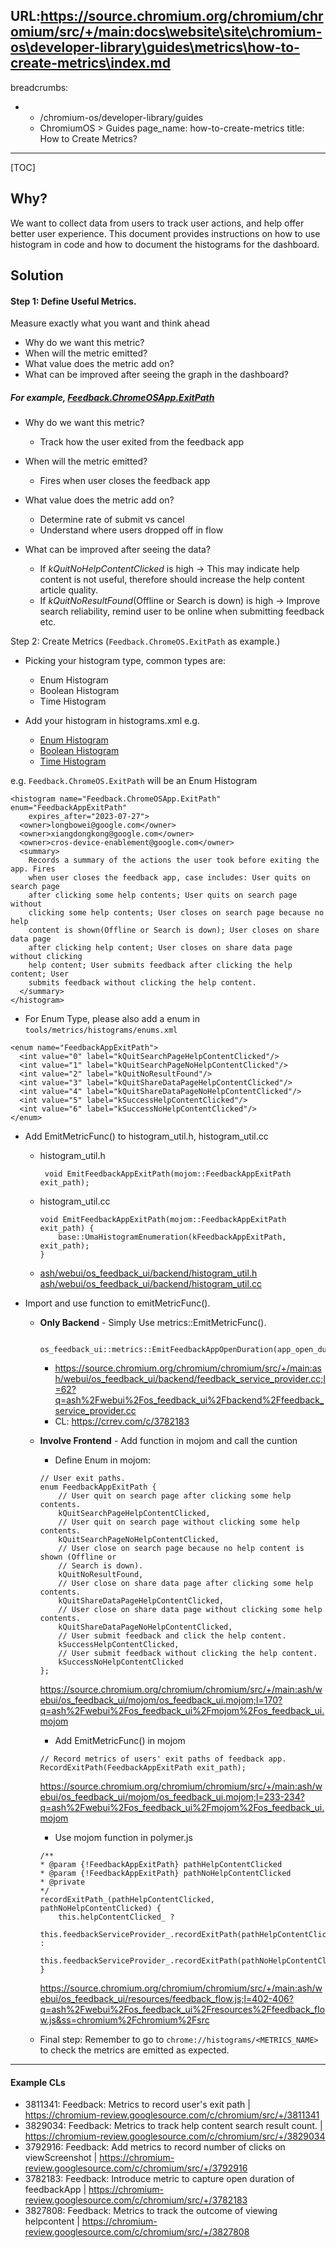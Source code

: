 URL:https://source.chromium.org/chromium/chromium/src/+/main:docs\website\site\chromium-os\developer-library\guides\metrics\how-to-create-metrics\index.md
---
breadcrumbs:
- - /chromium-os/developer-library/guides
  - ChromiumOS > Guides
page_name: how-to-create-metrics
title: How to Create Metrics?
---

[TOC]

## Why?

We want to collect data from users to track user actions, and help offer better
user experience. This document provides instructions on how to use histogram in
code and how to document the histograms for the dashboard.

## Solution

#### Step 1: Define Useful Metrics.

Measure exactly what you want and think ahead

*   Why do we want this metric?
*   When will the metric emitted?
*   What value does the metric add on?
*   What can be improved after seeing the graph in the dashboard?

##### For example, [Feedback.ChromeOSApp.ExitPath](https://crsrc.org/c/tools/metrics/histograms/metadata/others/histograms.xml;l=5756?q=Feedback.ChromeOSApp.exitpath)

*   Why do we want this metric?

    *   Track how the user exited from the feedback app

*   When will the metric emitted?

    *   Fires when user closes the feedback app

*   What value does the metric add on?

    *   Determine rate of submit vs cancel
    *   Understand where users dropped off in flow

*   What can be improved after seeing the data?

    *   If *kQuitNoHelpContentClicked* is high -> This may indicate help content
        is not useful, therefore should increase the help content article
        quality.
    *   If *kQuitNoResultFound*(Offline or Search is down) is high -> Improve
        search reliability, remind user to be online when submitting feedback
        etc.

Step 2: Create Metrics (`Feedback.ChromeOS.ExitPath` as example.)

*   Picking your histogram type, common types are:

    *   Enum Histogram
    *   Boolean Histogram
    *   Time Histogram

*   Add your histogram in histograms.xml e.g.

    *   [Enum Histogram](https://source.chromium.org/chromium/chromium/src/+/main:tools/metrics/histograms/metadata/others/histograms.xml;l=5756?q=Feedback.ChromeOSApp.exitpath)
    *   [Boolean Histogram](https://source.chromium.org/chromium/chromium/src/+/main:tools/metrics/histograms/metadata/others/histograms.xml;l=5756?q=Feedback.ChromeOSApp.exitpath)
    *   [Time Histogram](https://source.chromium.org/chromium/chromium/src/+/main:tools/metrics/histograms/metadata/others/histograms.xml;l=5874?q=Feedback.ChromeOSApp.exitpath)

e.g. `Feedback.ChromeOS.ExitPath` will be an Enum Histogram

```
<histogram name="Feedback.ChromeOSApp.ExitPath" enum="FeedbackAppExitPath"
    expires_after="2023-07-27">
  <owner>longbowei@google.com</owner>
  <owner>xiangdongkong@google.com</owner>
  <owner>cros-device-enablement@google.com</owner>
  <summary>
    Records a summary of the actions the user took before exiting the app. Fires
    when user closes the feedback app, case includes: User quits on search page
    after clicking some help contents; User quits on search page without
    clicking some help contents; User closes on search page because no help
    content is shown(Offline or Search is down); User closes on share data page
    after clicking help content; User closes on share data page without clicking
    help content; User submits feedback after clicking the help content; User
    submits feedback without clicking the help content.
  </summary>
</histogram>
```

*   For Enum Type, please also add a enum in
    `tools/metrics/histograms/enums.xml`

```
<enum name="FeedbackAppExitPath">
  <int value="0" label="kQuitSearchPageHelpContentClicked"/>
  <int value="1" label="kQuitSearchPageNoHelpContentClicked"/>
  <int value="2" label="kQuitNoResultFound"/>
  <int value="3" label="kQuitShareDataPageHelpContentClicked"/>
  <int value="4" label="kQuitShareDataPageNoHelpContentClicked"/>
  <int value="5" label="kSuccessHelpContentClicked"/>
  <int value="6" label="kSuccessNoHelpContentClicked"/>
</enum>
```

*   Add EmitMetricFunc() to histogram_util.h, histogram_util.cc

    *   histogram_util.h

        ```
         void EmitFeedbackAppExitPath(mojom::FeedbackAppExitPath exit_path);
        ```

    *   histogram_util.cc

        ```
        void EmitFeedbackAppExitPath(mojom::FeedbackAppExitPath exit_path) {
            base::UmaHistogramEnumeration(kFeedbackAppExitPath, exit_path);
        }
        ```

    *   [ash/webui/os_feedback_ui/backend/histogram_util.h](https://crsrc.org/c/ash/webui/os_feedback_ui/backend/histogram_util.h)
        [ash/webui/os_feedback_ui/backend/histogram_util.cc](https://crsrc.org/c/ash/webui/os_feedback_ui/backend/histogram_util.cc)

*   Import and use function to emitMetricFunc().

    *   **Only Backend** - Simply Use metrics::EmitMetricFunc().

        ```
         os_feedback_ui::metrics::EmitFeedbackAppOpenDuration(app_open_duration);
        ```

        *   <https://source.chromium.org/chromium/chromium/src/+/main:ash/webui/os_feedback_ui/backend/feedback_service_provider.cc;l=62?q=ash%2Fwebui%2Fos_feedback_ui%2Fbackend%2Ffeedback_service_provider.cc>
        *   CL: <https://crrev.com/c/3782183>

    *   **Involve Frontend** - Add function in mojom and call the cuntion

        *   Define Enum in mojom:

        ```
        // User exit paths.
        enum FeedbackAppExitPath {
            // User quit on search page after clicking some help contents.
            kQuitSearchPageHelpContentClicked,
            // User quit on search page without clicking some help contents.
            kQuitSearchPageNoHelpContentClicked,
            // User close on search page because no help content is shown (Offline or
            // Search is down).
            kQuitNoResultFound,
            // User close on share data page after clicking some help contents.
            kQuitShareDataPageHelpContentClicked,
            // User close on share data page without clicking some help contents.
            kQuitShareDataPageNoHelpContentClicked,
            // User submit feedback and click the help content.
            kSuccessHelpContentClicked,
            // User submit feedback without clicking the help content.
            kSuccessNoHelpContentClicked
        };
        ```

        <https://source.chromium.org/chromium/chromium/src/+/main:ash/webui/os_feedback_ui/mojom/os_feedback_ui.mojom;l=170?q=ash%2Fwebui%2Fos_feedback_ui%2Fmojom%2Fos_feedback_ui.mojom>

        *   Add EmitMetricFunc() in mojom

        ```
        // Record metrics of users' exit paths of feedback app.
        RecordExitPath(FeedbackAppExitPath exit_path);
        ```

        <https://source.chromium.org/chromium/chromium/src/+/main:ash/webui/os_feedback_ui/mojom/os_feedback_ui.mojom;l=233-234?q=ash%2Fwebui%2Fos_feedback_ui%2Fmojom%2Fos_feedback_ui.mojom>

        *   Use mojom function in polymer.js

        ```
        /**
        * @param {!FeedbackAppExitPath} pathHelpContentClicked
        * @param {!FeedbackAppExitPath} pathNoHelpContentClicked
        * @private
        */
        recordExitPath_(pathHelpContentClicked, pathNoHelpContentClicked) {
            this.helpContentClicked_ ?
                this.feedbackServiceProvider_.recordExitPath(pathHelpContentClicked) :
                this.feedbackServiceProvider_.recordExitPath(pathNoHelpContentClicked);
        }
        ```

        <https://source.chromium.org/chromium/chromium/src/+/main:ash/webui/os_feedback_ui/resources/feedback_flow.js;l=402-406?q=ash%2Fwebui%2Fos_feedback_ui%2Fresources%2Ffeedback_flow.js&ss=chromium%2Fchromium%2Fsrc>

    *   Final step: Remember to go to `chrome://histograms/<METRICS_NAME>` to
        check the metrics are emitted as expected.

--------------------------------------------------------------------------------

#### Example CLs

*   3811341: Feedback: Metrics to record user's exit path |
    <https://chromium-review.googlesource.com/c/chromium/src/+/3811341>
*   3829034: Feedback: Metrics to track help content search result count. |
    <https://chromium-review.googlesource.com/c/chromium/src/+/3829034>
*   3792916: Feedback: Add metrics to record number of clicks on viewScreenshot
    | <https://chromium-review.googlesource.com/c/chromium/src/+/3792916>
*   3782183: Feedback: Introduce metric to capture open duration of feedbackApp
    | <https://chromium-review.googlesource.com/c/chromium/src/+/3782183>
*   3827808: Feedback: Metrics to track the outcome of viewing helpcontent |
    <https://chromium-review.googlesource.com/c/chromium/src/+/3827808>
